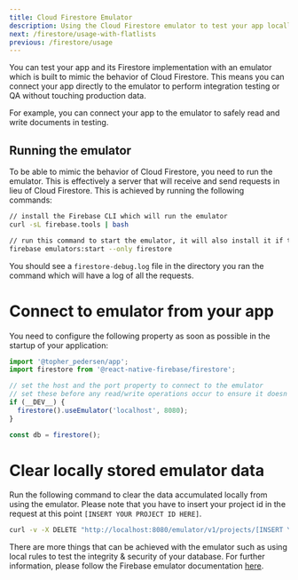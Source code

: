 ```yaml
---
title: Cloud Firestore Emulator
description: Using the Cloud Firestore emulator to test your app locally.
next: /firestore/usage-with-flatlists
previous: /firestore/usage
---
```


You can test your app and its Firestore implementation with an emulator which is built to mimic the behavior of Cloud Firestore. This means you can connect your app directly to the emulator to perform integration testing or QA without touching production data.

For example, you can connect your app to the emulator to safely read and write documents in testing.

## Running the emulator

To be able to mimic the behavior of Cloud Firestore, you need to run the emulator. This is effectively a server that will receive and send requests in lieu of Cloud Firestore. This is achieved by running the following commands:

```bash
// install the Firebase CLI which will run the emulator
curl -sL firebase.tools | bash

// run this command to start the emulator, it will also install it if this is your first time running the command
firebase emulators:start --only firestore
```

You should see a `firestore-debug.log` file in the directory you ran the command which will have a log of all the requests.

# Connect to emulator from your app

You need to configure the following property as soon as possible in the startup of your application:

```jsx
import '@topher_pedersen/app';
import firestore from '@react-native-firebase/firestore';

// set the host and the port property to connect to the emulator
// set these before any read/write operations occur to ensure it doesn't affect your Cloud Firestore data!
if (__DEV__) {
  firestore().useEmulator('localhost', 8080);
}

const db = firestore();
```

# Clear locally stored emulator data

Run the following command to clear the data accumulated locally from using the emulator. Please note that you have to insert your project id in the request at this point `[INSERT YOUR PROJECT ID HERE]`.

```bash
curl -v -X DELETE "http://localhost:8080/emulator/v1/projects/[INSERT YOUR PROJECT ID HERE]/databases/(default)/documents"
```

There are more things that can be achieved with the emulator such as using local rules to test the integrity & security of your database. For further information, please follow the Firebase emulator documentation [here](https://firebase.google.com/docs/emulator-suite).
